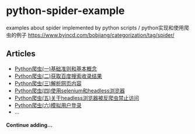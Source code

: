 # python-spider-example
examples about spider implemented by python scripts / python实现和使用爬虫的例子
https://www.byincd.com/bobjiang/categorization/tag/spider/

## Articles
* [Python爬虫(一)基础准则和基本概念](https://www.byincd.com/bobjiang/article-0189/)
* [Python爬虫(二)获取百度搜索收录结果](https://www.byincd.com/bobjiang/article-0190/)
* [Python爬虫(三)解析网页内容](https://www.byincd.com/bobjiang/article-0191/)
* [Python爬虫(四)使用selenium和headless浏览器](https://www.byincd.com/bobjiang/article-01117/)
* [Python爬虫(五)关于headless浏览器被反爬虫禁止访问](https://www.byincd.com/bobjiang/article-01118/)
* [Python爬虫(六)模拟用户登录](https://www.byincd.com/bobjiang/article-01119/)
* ...


#### Continue adding...
